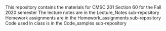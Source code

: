 This repository contains the materials for CMSC 201 Section 60 for the Fall 2020 semester
The lecture notes are in the Lecture_Notes sub-repository
Homework assignments are in the Homework_assignments sub-repository
Code used in class is in the Code_samples sub-repository
